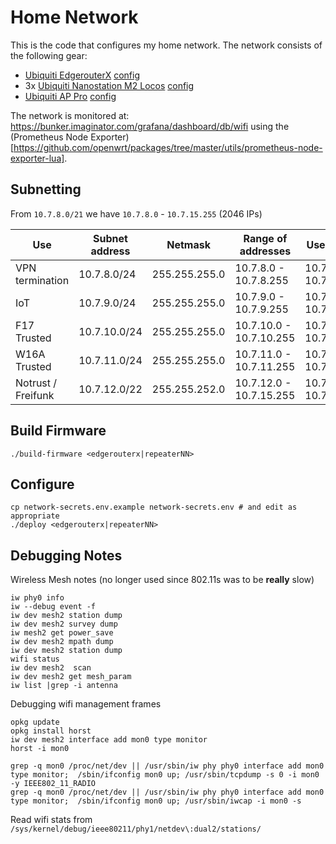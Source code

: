 # Home Network

This is the code that configures my home network. The network consists of the following gear:
- [Ubiquiti EdgerouterX](https://openwrt.org/toh/ubiquiti/ubiquiti_edgerouter_x_er-x_ka) [config](edgerouter.settings)
- 3x [Ubiquiti Nanostation M2 Locos](https://wiki.openwrt.org/toh/ubiquiti/nanostationm2) [config](nanostationm2.settings)
- [Ubiquiti AP Pro](https://openwrt.org/toh/ubiquiti/unifi_appro) [config](nanostationm2.settings)

The network is monitored at: https://bunker.imaginator.com/grafana/dashboard/db/wifi using the (Prometheus Node Exporter)[https://github.com/openwrt/packages/tree/master/utils/prometheus-node-exporter-lua].

## Subnetting

From `10.7.8.0/21` we have `10.7.8.0` - `10.7.15.255` (2046 IPs)

| Use                | Subnet address | Netmask       | Range of addresses      | Useable IPs             | Hosts |
| ------------------ | -------------- | ------------- | ----------------------- | ----------------------- | ----- |
| VPN termination    | 10.7.8.0/24    | 255.255.255.0 | 10.7.8.0 -  10.7.8.255  | 10.7.8.1 -  10.7.8.254  | 254   |
| IoT                | 10.7.9.0/24    | 255.255.255.0 | 10.7.9.0 -  10.7.9.255  | 10.7.9.1 -  10.7.9.254  | 254   |
| F17 Trusted        | 10.7.10.0/24   | 255.255.255.0 | 10.7.10.0 - 10.7.10.255 | 10.7.10.1 - 10.7.10.254 | 254   |
| W16A Trusted       | 10.7.11.0/24   | 255.255.255.0 | 10.7.11.0 - 10.7.11.255 | 10.7.11.1 - 10.7.11.254 | 254   |
| Notrust / Freifunk | 10.7.12.0/22   | 255.255.252.0 | 10.7.12.0 - 10.7.15.255 | 10.7.12.1 - 10.7.15.254 | 1022  |

## Build Firmware

```
./build-firmware <edgerouterx|repeaterNN>
```

## Configure

```
cp network-secrets.env.example network-secrets.env # and edit as appropriate
./deploy <edgerouterx|repeaterNN>
```

## Debugging Notes

Wireless Mesh notes (no longer used since 802.11s was to be **really** slow)

```
iw phy0 info
iw --debug event -f
iw dev mesh2 station dump
iw dev mesh2 survey dump
iw mesh2 get power_save
iw dev mesh2 mpath dump
iw dev mesh2 station dump
wifi status
iw dev mesh2  scan
iw dev mesh2 get mesh_param
iw list |grep -i antenna
```

Debugging wifi management frames

```
opkg update
opkg install horst
iw dev mesh2 interface add mon0 type monitor
horst -i mon0

grep -q mon0 /proc/net/dev || /usr/sbin/iw phy phy0 interface add mon0 type monitor;  /sbin/ifconfig mon0 up; /usr/sbin/tcpdump -s 0 -i mon0 -y IEEE802_11_RADIO
grep -q mon0 /proc/net/dev || /usr/sbin/iw phy phy0 interface add mon0 type monitor;  /sbin/ifconfig mon0 up; /usr/sbin/iwcap -i mon0 -s
```

Read wifi stats from ` /sys/kernel/debug/ieee80211/phy1/netdev\:dual2/stations/`

